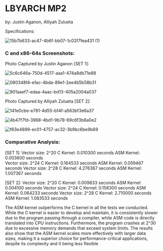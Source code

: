 
# LBYARCH MP2 

by: Justin Aganon, Alliyah Zulueta

Specifications: 

![15b7b633-ac47-4b6f-bb07-1c02f7fea431 (1)](https://github.com/user-attachments/assets/f24a6b48-cf20-4c5c-a56c-0e4834c891b4)


### C and x86-64s Screenshots: 
Photo Captured by Justin Aganon [SET 1]:  


![5c6c646a-750d-4517-aaa1-474a8db71e88](https://github.com/user-attachments/assets/fb11b9ac-7877-4e77-b516-dbb0d73780f5)


![080348f4-efac-4bda-89e1-2ee4b5b58b31](https://github.com/user-attachments/assets/f5931b21-3c13-4f98-bd11-7841ac03fd74)


![901aaef7-edaa-4aac-bd13-405a2004a037](https://github.com/user-attachments/assets/ff2f5f95-e73b-455e-be1a-a9387bb65db1)


Photo Captured by Alliyah Zulueta [SET 2]: 

![141e0cbe-e781-4d55-b14f-a563bf3e6a37](https://github.com/user-attachments/assets/b832a67d-8251-45b6-9414-28dbcc53fcd5)



![4b47f7fd-3968-4bd1-9b78-69c6f3b8a0e2](https://github.com/user-attachments/assets/1716d47c-8881-4b7e-a1d5-fc8af5214bd5)




![f63e4899-ec01-4757-ac32-3b9bc6be9b69](https://github.com/user-attachments/assets/1f95c282-2b7a-426f-afbe-a7a3f27e4c28)



### Comparative Analysis: 

[SET 1]: 
Vector size: 2^20
  C Kernel: 0.010300 seconds
  ASM Kernel: 0.003600 seconds  
Vector size: 2^24
  C Kernel: 0.164533 seconds
  ASM Kernel: 0.059467 seconds
Vector size: 2^28
  C Kernel: 4.276367 seconds
  ASM Kernel: 1.007367 seconds


[SET 2]: 
Vector size: 2^20
  C Kernel: 0.009833 seconds
  ASM Kernel: 0.004100 seconds
Vector size: 2^24
  C Kernel: 0.158300 seconds
  ASM Kernel: 0.064233 seconds
Vector size: 2^28
  C Kernel: 2.710000 seconds
  ASM Kernel: 1.083533 seconds


The ASM kernel outperforms the C kernel in all the tests we conducted. While the C kernel is easier to develop and maintain, it is consistently slower due to the program passing through a compiler, while ASM code is directly translated into CPU instructions. Furthermore, the program crashes at 2^30 due to excessive memory demands that exceed system limits. The results also show that the ASM kernel scales more effectively with larger data sizes, making it a superior choice for performance-critical applications, despite its complexity and it being less flexible 

